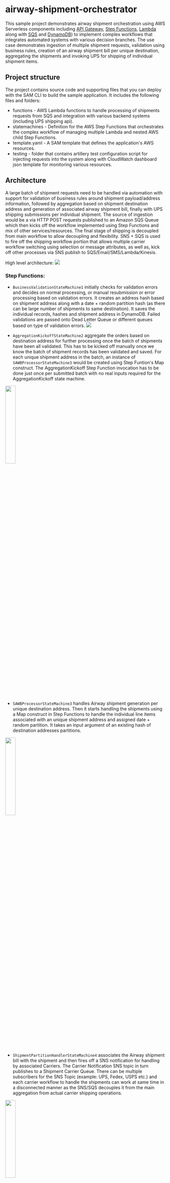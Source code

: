 # airway-shipment-orchestrator

This sample project demonstrates airway shipment orchestration using AWS Serverless components including [API Gateway](https://aws.amazon.com/api-gateway/), [Step Functions](https://aws.amazon.com/step-functions/), [Lambda](https://aws.amazon.com/lambda/) along with [SQS](https://aws.amazon.com/sqs/) and [DynamoDB](https://aws.amazon.com/dynamodb/)) to implement complex workflows that integrates automated systems with various decision branches. The use case demonstrates ingestion of multiple shipment requests, validation using business rules, creation of an airway shipment bill per unique destination, aggregating the shipments and invoking UPS for shipping of individual shipment items.

##  Project structure
The project contains source code and supporting files that you can deploy with the SAM CLI to build the sample application. It includes the following files and folders:
* functions - AWS Lambda functions to handle processing of shipments requests from SQS and integration with various backend systems (including UPS shipping api).
* statemachines - Definition for the AWS Step Functions that orchestrates the complex workflow of managing multiple Lambda and nested AWS child Step Functions.
* template.yaml - A SAM template that defines the application's AWS resources.
* testing - folder that contains artillery test configuration script for injecting requests into the system along with CloudWatch dashboard json template for monitoring various resources.

## Architecture
A large batch of shipment requests need to be handled via automation with support for validation of business rules around shipment payload/address information, followed by aggregation based on shipment destination address and generation of associated airway shipment bill, finally with UPS shipping submissions per individual shipment. The source of ingestion would be a via HTTP POST requests published to an Amazon SQS Queue which then kicks off the workflow implemented using Step Functions and mix of other services/resources. The final stage of shipping is decoupled from main workflow to allow decoupling and flexibility. SNS + SQS is used to fire off the shipping workflow portion that allows multiple carrier workflow switching using selection or message attributes, as well as, kick off other processes via SNS publish to SQS/Email/SMS/Lambda/Kinesis.

High level architecture:
![](imgs/AirwaysShipmentWorkflow-HighlevelArch.png)

### Step Functions:
* `BusinessValidationStateMachine1` initially checks for validation errors and decides on normal processing, or manual resubmission or error processing based on validation errors. It creates an address hash based on shipment address along with a date + random partition hash (as there can be large number of shipments to same destination). It saves the individual records, hashes and shipment address in DynamoDB. Failed validations are passed onto Dead Letter Queue or different queues based on type of validation errors.
![](imgs/BusinessValidationStateMachine1.png)

* `AggregationKickoffStateMachine2` aggregate the orders based on destination address for further processing once the batch of shipments have been all validated. This has to be kicked off manually once we know the batch of shipment records has been validated and saved. For each unique shipment address in the batch, an instance of `SAWBProcessorStateMachine3` would be created using Step Funtion's Map construct. The AggregationKickoff Step Function invocation has to be done just once per submitted batch with no real inputs required for the AggregationKickoff state machine.
<img src="https://github.com/sparameswaran/airway-shipment-orchestrator/blob/dev/imgs/AggregationKickoffStateMachine2.png" width=25% height=25%>

* `SAWBProcessorStateMachine3` handles Airway shipment generation per unique destination address. Then it starts handling the shipments using a Map construct in Step Functions to handle the individual line items associated with an unique shipment address and assigned date + random partition. It takes an input argument of an existing hash of destination addresses partitions.
<img src="https://github.com/sparameswaran/airway-shipment-orchestrator/blob/dev/imgs/SAWBProcessorStateMachine3.png" width=25% height=25%>

* `ShipmentPartitionHandlerStateMachine4` associates the Airway shipment bill  with the shipment and then fires off a SNS notification for handling by associated Carriers. The Carrier Notification SNS topic in turn publishes to a Shipment Carrier Queue. There can be multiple  subscribers for the SNS Topic (example: UPS, Fedex, USPS etc.) and each carrier workflow to handle the shipments can work at same time in a disconnected manner as the SNS/SQS decouples it from the main aggregation from actual carrier shipping operations.
<img src="https://github.com/sparameswaran/airway-shipment-orchestrator/blob/dev/imgs/ShipmentPartitionHandlerStateMachine4.png" width=25% height=25%>

* `UPSShipmentHandlerStateMachine5` is the carrier specific workflow to handle the shipments by invoking actual carrier service endpoint and then associating the carrier tracker id and shipping response with the shipment.
<img src="https://github.com/sparameswaran/airway-shipment-orchestrator/blob/dev/imgs/UPSShipmentHandlerStateMachine5.png" width=25% height=25%>

### SNS and SQS
* `ShipmentRecordQueue` is an Amazon SQS (Simple Queue Service) Standard Queue used for ingestion of shipment orders. Messages are published to it via API Gateway `AirwaysShipmentRestApi` endpoint. There is a Dead Letter Queue (DLQ) named `ShipmentRecordDLQueue` for failure handling, along with an additional queue for manual resubmissions: `ShipmentRecordManualResubmitQueue` used by the OrderValidation State machine for error handling.

* `ShipmentCarrierTopic` is an Amazon SNS (Simple Notification Service) Topic for notifying various carriers for handling shipments. The Shipment handling workflow publishes messages to the Topic after creating the Airways Shipment bill and aggregating the shipment records. Its publishes messages to a `ShipmentCarrierQueue` SQS Standard Queue for actual processing by the `UPSShipmentHandlerStateMachine5` workflow. There can be different queues with their associated workflows and they can use message filtering to choose which shipments to work on.

### DynamoDB Tables

All the below tables are configured with on-demand capacity to handle large throughput requirements to handle heavy concurrent read/writes.

* `ShipmentHash` contains unique shipment destinations. It uses a hash based on shipment address as DynamoDB partition key along with an additional portion comprised of date and a random partition as sort key to avoid hot keys from repeated addresses.

* `ShipmentRecord` contains the indivivdual shipment records submitted. It uses the shipment address + date + partition (used as sort key earlier in ShipmentHash) as its partition key and the record id as sort key. It would also contain the UPS tracker id along with airway shipment bill id once the carrrier has generated the tracker id.

* `AirwaysShipmentDetail` contains the airway shipment bill generated per unique address against the aggregated shipments for a given batch submission.

* `UPSTracking` contains the UPS Tracker id and associated shipping request/response and the related shipment record id.
![](imgs/DynamoDB-Structure.png)

### Key API Gateway and Lambda Functions
* `AirwaysShipmentRestAPI` is an AWS APIGateway endpoint that accepts individual shipment records over a REST endpoint for submission to the `ShipmentRecordQueue` SQS Destination.
![](imgs/APIGateway-Config.png)

* `OrderValidationFunction` AWS Lambda Function consumes the shipment records from the `ShipmentRecordQueue` (submitted manually or via API Gateway integration) SQS Queue and validates the records before kicking off the `BusinessValidationStateMachine` for further processing per record.

* `AirwayShipmentGeneratorFunction` generates the airway shipment record while the Inventory/Supplier act as minor function for generating existing inventory and supplier information;

* `ShipmentAddressGrouperFunction` and `ShipmentAddressDateGrouperFunction` are functions to lookup shipments by just destination address or along with the random partition that have not been assocaited with a carrier.

* `UPSShipperFunction` is the UPS shipment handler function invoking UPS. Due to rate limits, it simulates the UPS Shipping response rather than actually hitting the UPS shipping endpoint. To truly invoke UPS, edit the environment variable `SIMULATE` to `false`, and also edit the client API ID and Secret and related Shipper Account Number with valid entries before redeploying the function.

### Detailed Workflow
Detailed architecture:
![](imgs/AirwaysShipmentWorkflow.png)

* Airways Shipment system accepts individual shipment requests via an API endpoint (deployed via SAM template) that gets saved as individual messages in `ShipmentRecordQueue` SQS Queue.
* `OrderValidatorFunction` Lambda function subscribed to the `ShipmentRecordQueue` SQS Queue consumes the batch of messages and starts validating the entries and marks errors as required.
  * For each individual message, the function creates a hash based on the shipping destination address.
  * It then invokes `BusinessValidationStateMachine1` Step Function for each individual message passing along the actual shipment record, address hash along with any validation errors.
* `BusinessValidationStateMachine1` Step Function goes through a decision tree to either process normally, put the record for error handling via a DLQ (`ShipmentRecordDLQueue`) or manual resubmission via  a different queue (`ShipmentRecordManualResubmitQueueName`) based on the error type.
* Fully validated and error free shipments are then saved in DynamoDB Tables. The specific Address Hash is saved in `ShipmentHash` table with status indicating it was not processed while the complete message including the shipment record and addr hash is saved in `ShipmentRecord` table.
* Once all the messages have been validated and saved using the above 2 services, the messages can be aggregated and processed for actual shipment.
* The `AggregationKickoffStateMachine2` is invoked (no need for actual payload) and it queries DynamoDB `ShipmentHash` table for unprocessed unique addresses.
* The list of address hashes along with the random partitions is passed to a Map function.
  * For each unique address hash + partition discovered, a child step function `SAWBProcessorStateMachine3` is invoked to handle the actual airway shipment bill generation and for each entry going to the same address, UPS shipping service needs to be invoked with the relevant payload.
  * `SAWBProcessorStateMachine3` handles generation of the Airway Shipment Bill using Lambda function `AirwayShipmentGeneratorFunction` (the shipment bill gets saved in `AirwaysShipmentDetail` table in DynamoDB) and then checks if inventory is available for that shipment for default supplier and switches the supplier as necessary before passing to another Map step that iterates over the individual shipment entries that are being sent via UPS to the same address.
  * For each shipment, a message is published to the `ShipmentCarrierTopic` Topic that allows the actual carrier to handle the shipping. The Topic publishes to `ShipmentCarrierQueue` which gets picked by a ShipmentCarrier Lambda that in turn triggers UPS Carrier Shipping related workflow service.
  * `UPSShipmentHandlerStateMachine5` gets invoked to handle the Airways shipment bill and record, calls the UPS service and the results get saved in `UPSTracking` table.
  * All the Shipment records with associated UPS or other carrier shipment labels are saved in DynamoDB `ShipmentRecord` table. There is a separate `UPSTracking` table that has the individual tracker id along with related shipping record id. Heavy writes and reads in DynamoDB can result in throttling as DynamoDB atempts to scale the table (when using on-demand capacity). Code attempts to retry with increasing backoff rates.
* Any repeat submissions to the Aggregation Step Function for an already processed address will return with no operations.

## Requirements

* SAM CLI (details in Deploy)
* Needs Python 3.9 available to run the SAM CLI tool (refer to https://tecadmin.net/install-python-3-9-on-amazon-linux/ for instructions).
* Artillery tool to be installed to load test and inject messages into SQS via API Gateway (can be done manually as well). Please refer to [Artillery install](https://www.artillery.io/docs/guides/getting-started/installing-artillery)


## Deploy the sample application

The Serverless Application Model Command Line Interface (SAM CLI) is an extension of the AWS CLI that adds functionality for building and testing Serverless applications.

To use the SAM CLI, you need the following tools:

* SAM CLI - [Install the SAM CLI](https://docs.aws.amazon.com/serverless-application-model/latest/developerguide/serverless-sam-cli-install.html)
* Python 3.9 - [Instructions for install  on Amazon Linux](https://tecadmin.net/install-python-3-9-on-amazon-linux/)
* Docker - [Install Docker community edition](https://hub.docker.com/search/?type=edition&offering=community)

Note: Docker not really required if there is no local dev/test using sam local option.
Switch to different version of Python if necessary by changing version information inside the sam template file (template.yaml)


The `sam build` command will build the source of your application (this requires python v3.9). The `sam deploy --guided` command will package and deploy your application to AWS, with a series of prompts for various parameters. Users can just hit enter to accept the defaults and deploy the application.

* **Stack Name**: The name of the stack to deploy to CloudFormation. This should be unique to your account and region, and a good starting point would be something matching your project name.
* **AWS Region**: The AWS region you want to deploy your app.
* **ShipmentRecordQueueName**: name of the shipment submission SQS Queue; default value: `ShipmentRecordQueue`
* **ShipmentRecordManualResubmitQueueName**: name of the SQS Queue for handling shipment requests manually due to some validation errors; default value: `ShipmentRecordManualResubmitQueue`
* **ShipmentRecordDLQueueName**: name of the SQS Dead Letter Queue for messages that failed validation and cannot be resubmitted manually with minor tweaks; default value: `ShipmentRecordDLQueue`
* **ShipmentHashTableName**: DynamoDB table persisting the unique address hashes; default value: `ShipmentHash`
* **ShipmentRecordTableName**: DynamoDB table persisting the individual shipment records; default value: `ShipmentRecord`
* **AirwaysShipmentDetailTableName**: name of the DynamoDB Table to store the airways shipment detail for each unique shipment address; default value: `AirwaysShipmentDetail`
* **UPSShipmentTrackingTableName**: name of the DynamoDB Table to store the UPS shipping record for each shipment; default value: `UPSTracking`
* **Confirm changes before deploy**: If set to yes, any change sets will be shown to you before execution for manual review. If set to no, the AWS SAM CLI will automatically deploy application changes.
* **Allow SAM CLI IAM role creation**: Many AWS SAM templates, including this example, create AWS IAM roles required for the AWS Lambda function(s) included to access AWS services. By default, these are scoped down to minimum required permissions. To deploy an AWS CloudFormation stack which creates or modifies IAM roles, the `CAPABILITY_IAM` value for `capabilities` must be provided. If permission isn't provided through this prompt, to deploy this example you must explicitly pass `--capabilities CAPABILITY_IAM` to the `sam deploy` command.
* **Save arguments to samconfig.toml**: If set to yes, your choices will be saved to a configuration file inside the project, so that in the future you can just re-run `sam deploy` without parameters to deploy changes to your application.

To build and deploy your application for the first time, run the following in your shell:

```bash
git clone https://github.com/sparameswaran/airway-shipment-orchestrator/
cd airway-shipment-orchestrator

# Run this first and subsequently on making changes to code/templates
sam build
# Check the parameter details
sam deploy --guided
```

## Testing

There are 2 parts to the workflow:
* Ingestion of shipments via API Gateway -> SQS -> Lambda -> OrderValidationStateMachine1
* Kick off the aggregation of shipments and related downstream processing (SAWB generation, association of carrier with the shipments etc.)

*1)* To load test the ingestion at scale, use (artillery)[https://www.artillery.io] to inject sample shipment messages that would be submitted via API Gateway to ShipmentRecordQueue (SQS Queue).

Steps:

* Go to the testing folder.
* Edit the target and load testing configurations in config.json file
```
"config": {
  "target": "https://<EDIT_ME_WITH_API_GATEWAY_ENDPOINT>.amazonaws.com",
  "phases": [
    { "name": "Generate Shipment requests", "duration": 1, "arrivalRate": 20 }
  ],
  ....
```
  Edit the target to the API endpoint created at end of the SAM template deployment (without /dev or other stage name)
  Edit the `arrivalRate` to be small for initial testing (controls how many requests to submit in a given second)
  The duration parameter indicates how long to run the test which can be bumped up. Total number of submitted requests would be equal to (arrival rate * duration).
  The shipment payload would be dynamically substituted with addresses specified in the sample 200-addresses.csv file.
  Its also possible to submit a request directly to API Gateway endpoint using curl and a sample payload:
  ```bash
  cd testing
  # Edit the AirwaysShipmentApi endpoint before running curl
  curl -X POST -H 'Content-Type: application/json' https://<AirwaysShipmentApiEndpoint>/dev/postShipment -d @sampleShippingPayload.json
  ```

* Start the tests from the `testing folder` using `./runArtillery.sh` script or just run `artillery run config.json`
Whenever making changes to the code or SAM templates, rerun the sam build followed by sam deploy.

*2)* To kick off the aggeregation and processing of the shipments, wait for the shipment records to show up in the ShipmentRecord DDB table. There can a few failed records that goes to the ShipmentRecordDLQueue with rest being successfully inserted into ShipmentRecord table. The total ingestion process should be over in one-two minutes once artillery has completed its run.
* Once this is verified, go to the `AggregationKickoffStateMachine2` Step Function and start a new execution. This would check the ShipmentRecordQueue for zero available messages indicating all have been ingested to start the actual aggregation.
* Wait for the AggregationKickoff to complete.
* Check the `UPSShipmentHandlerStateMachine5` execution stats to see the actual invocation of UPS or other carrier handling the shipping.
* `UPSTracking` should contain records of ups tracker ids and related shipment record ids while the `ShipmentRecord` table should reflect the updated shipment records with related ups tracker ids.
* For repeated runs as necessary, clean up the various tables once testing is done using the `DDBTableCleanupHandlerFunction` Lambda function. To speed up clean of very large `ShipmentRecord` and `UPSTracking` tables that can take time, it tries to directly delete and recreate the tables rather than deleting the records. It just deletes the rows only for smaller tables: `ShipmentHash` and `AirwaysShipmentDetail`.

## Monitoring

Use CloudWatch Dashboard to monitor the various metrics emitted from API Gateway, SQS, Lambda, DynamoDB, Step Functions. Create a new dashboard in CloudWatch and just add a sample widget for any metric. Then use the provided sample dashboard template: `testing/dashboard.json` template, edit the <AWS_REGION> and <AWS_ACCOUNT_ID> with valid actual values and then replace the newly created dashboard with this customized one using the `Actions` -> `View/edit source` option in Dashboard.
![](imgs/Dashboard.png)

## Cleanup

For repeated runs as necessary, clean up the various tables once testing is completed using the `DDBTableCleanupHandlerFunction` Lambda function. To speed the cleanup of very large `ShipmentRecord` and `UPSTracking` tables that can take time, the Lambda function directly deletes and recreate the tables rather than deleting the records in loop. The overall clean up can take longer upwards of 6-8 minutes depending on content.

To delete the entire application along with resources created, use the AWS CLI. First delete the S3 bucket hosting the batch script. Assuming you used your project name for the stack name, you can run the following:

```
bash
aws s3 rm s3://<airway-shipment-orchestrator-s3bucket> --recursive
aws cloudformation delete-stack --stack-name <stack-name>
```

Delete the DynamoDB tables if these were recreated outside of Cloudformation/SAM CLI manually if necessary as part of the final cleanup.

## Resources

See the [AWS SAM developer guide](https://docs.aws.amazon.com/serverless-application-model/latest/developerguide/what-is-sam.html) for an introduction to SAM specification, the SAM CLI, and serverless application concepts.
